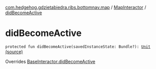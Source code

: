 [com.hedgehog.gdzietabiedra.ribs.bottomnav.map](../index.md) / [MapInteractor](index.md) / [didBecomeActive](./did-become-active.md)

# didBecomeActive

`protected fun didBecomeActive(savedInstanceState: Bundle?): `[`Unit`](https://kotlinlang.org/api/latest/jvm/stdlib/kotlin/-unit/index.html) [(source)](https://github.com/asvid/GdzieTaBiedra/tree/master/app/src/main/java/com/hedgehog/gdzietabiedra/ribs/bottomnav/map/MapInteractor.kt#L51)

Overrides [BaseInteractor.didBecomeActive](../../com.uber.rib.core/-base-interactor/did-become-active.md)

